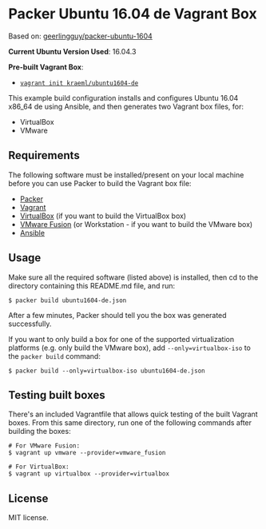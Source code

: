 # Packer Ubuntu 16.04 de Vagrant Box

Based on: [geerlingguy/packer-ubuntu-1604](https://github.com/geerlingguy/packer-ubuntu-1604)

**Current Ubuntu Version Used**: 16.04.3

**Pre-built Vagrant Box**:

  - [`vagrant init kraeml/ubuntu1604-de`](https://app.vagrantup.com/kraeml/boxes/ubuntu1604-de)

This example build configuration installs and configures Ubuntu 16.04 x86_64 de using Ansible, and then generates two Vagrant box files, for:

  - VirtualBox
  - VMware

## Requirements

The following software must be installed/present on your local machine before you can use Packer to build the Vagrant box file:

  - [Packer](http://www.packer.io/)
  - [Vagrant](http://vagrantup.com/)
  - [VirtualBox](https://www.virtualbox.org/) (if you want to build the VirtualBox box)
  - [VMware Fusion](http://www.vmware.com/products/fusion/) (or Workstation - if you want to build the VMware box)
  - [Ansible](http://docs.ansible.com/intro_installation.html)

## Usage

Make sure all the required software (listed above) is installed, then cd to the directory containing this README.md file, and run:

    $ packer build ubuntu1604-de.json

After a few minutes, Packer should tell you the box was generated successfully.

If you want to only build a box for one of the supported virtualization platforms (e.g. only build the VMware box), add `--only=virtualbox-iso` to the `packer build` command:

    $ packer build --only=virtualbox-iso ubuntu1604-de.json

## Testing built boxes

There's an included Vagrantfile that allows quick testing of the built Vagrant boxes. From this same directory, run one of the following commands after building the boxes:

    # For VMware Fusion:
    $ vagrant up vmware --provider=vmware_fusion

    # For VirtualBox:
    $ vagrant up virtualbox --provider=virtualbox

## License

MIT license.
